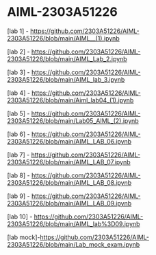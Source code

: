 # AIML-2303A51226
[lab 1] - https://github.com/2303A51226/AIML-2303A51226/blob/main/AIML__(1).ipynb

[lab 2] - https://github.com/2303A51226/AIML-2303A51226/blob/main/AIML_Lab_2.ipynb

[lab 3] - https://github.com/2303A51226/AIML-2303A51226/blob/main/AIML_lab_3.ipynb 

[lab 4] - https://github.com/2303A51226/AIML-2303A51226/blob/main/Aiml_lab04_(1).ipynb

[lab 5] - https://github.com/2303A51226/AIML-2303A51226/blob/main/Lab05_AIML_(2).ipynb

[lab 6] - https://github.com/2303A51226/AIML-2303A51226/blob/main/AIML_LAB_06.ipynb

[lab 7] - https://github.com/2303A51226/AIML-2303A51226/blob/main/AIML_LAB_07.ipynb

[lab 8] - https://github.com/2303A51226/AIML-2303A51226/blob/main/AIML_LAB_08.ipynb

[lab 9] - https://github.com/2303A51226/AIML-2303A51226/blob/main/AIML_LAB_09.ipynb

[lab 10] - https://github.com/2303A51226/AIML-2303A51226/blob/main/AIML_lab%3D09.ipynb

[lab mock]-https://github.com/2303A51226/AIML-2303A51226/blob/main/Lab_mock_exam.ipynb

